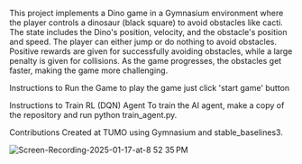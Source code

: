 
This project implements a Dino game in a Gymnasium environment where the player controls a dinosaur (black square) to avoid obstacles like cacti. The state includes the Dino's position, velocity, and the obstacle's position and speed. The player can either jump or do nothing to avoid obstacles. Positive rewards are given for successfully avoiding obstacles, while a large penalty is given for collisions. As the game progresses, the obstacles get faster, making the game more challenging.

Instructions to Run the Game
to play the game just click 'start game' button 

Instructions to Train RL (DQN) Agent
To train the AI agent, make a copy of the repository and run python train_agent.py.

Contributions
Created at TUMO using Gymnasium and stable_baselines3.

![Screen-Recording-2025-01-17-at-8 52 35 PM](https://github.com/user-attachments/assets/80411260-03c5-4b71-9865-ff284edc5e66)
